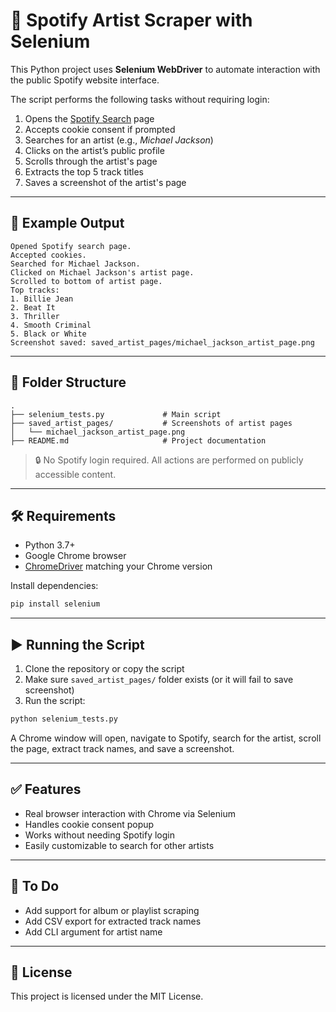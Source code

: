 # 🎵 Spotify Artist Scraper with Selenium

This Python project uses **Selenium WebDriver** to automate interaction with the public Spotify website interface.

The script performs the following tasks without requiring login:

1. Opens the [Spotify Search](https://open.spotify.com/search) page  
2. Accepts cookie consent if prompted  
3. Searches for an artist (e.g., *Michael Jackson*)  
4. Clicks on the artist’s public profile  
5. Scrolls through the artist's page  
6. Extracts the top 5 track titles  
7. Saves a screenshot of the artist's page  

---

## 📸 Example Output

```
Opened Spotify search page.
Accepted cookies.
Searched for Michael Jackson.
Clicked on Michael Jackson's artist page.
Scrolled to bottom of artist page.
Top tracks:
1. Billie Jean
2. Beat It
3. Thriller
4. Smooth Criminal
5. Black or White
Screenshot saved: saved_artist_pages/michael_jackson_artist_page.png
```

---

## 📂 Folder Structure

```
.
├── selenium_tests.py             # Main script
├── saved_artist_pages/           # Screenshots of artist pages
│   └── michael_jackson_artist_page.png
├── README.md                     # Project documentation
```

> 🔒 No Spotify login required. All actions are performed on publicly accessible content.

---

## 🛠️ Requirements

- Python 3.7+
- Google Chrome browser
- [ChromeDriver](https://sites.google.com/chromium.org/driver/) matching your Chrome version

Install dependencies:

```bash
pip install selenium
```

---

## ▶️ Running the Script

1. Clone the repository or copy the script
2. Make sure `saved_artist_pages/` folder exists (or it will fail to save screenshot)
3. Run the script:

```bash
python selenium_tests.py
```

A Chrome window will open, navigate to Spotify, search for the artist, scroll the page, extract track names, and save a screenshot.

---

## ✅ Features

- Real browser interaction with Chrome via Selenium
- Handles cookie consent popup
- Works without needing Spotify login
- Easily customizable to search for other artists

---

## 🚀 To Do

- Add support for album or playlist scraping
- Add CSV export for extracted track names
- Add CLI argument for artist name

---

## 📄 License

This project is licensed under the MIT License.